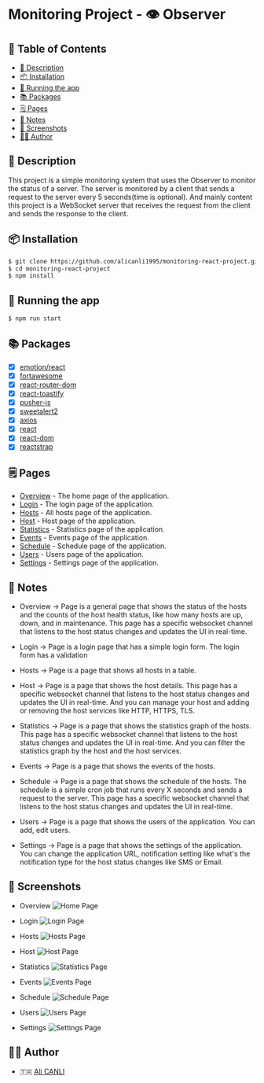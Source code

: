 # Monitoring Project - 👁 Observer

## 📖 Table of Contents

- [📝 Description](#-description)
- [📦 Installation](#-installation)
- [🚀 Running the app](#-running-the-app)
- [📚 Packages](#-packages)
- [🗒 Pages](#-pages)
- [📝 Notes](#-notes)
- [📸 Screenshots](#-screenshots)
- [👨‍💻 Author](#-author)

## 📝 Description

This project is a simple monitoring system that uses the Observer to monitor the
status of a server. The server is monitored by a client that sends a request to the server every 5
seconds(time is optional). And mainly content this project is a WebSocket server that receives
the request from the client and sends the response to the client.

## 📦 Installation

```bash
$ git clone https://github.com/alicanli1995/monitoring-react-project.git
$ cd monitoring-react-project
$ npm install 
```

## 🚀 Running the app

```bash
$ npm run start
```

## 📚 Packages

- [x] [emotion/react](http://emotion.sh/docs/introduction)
- [x] [fortawesome](https://fontawesome.com/)
- [x] [react-router-dom](https://reactrouter.com/web/guides/quick-start)
- [x] [react-toastify](https://fkhadra.github.io/react-toastify/introduction)
- [x] [pusher-js](https://pusher.com/docs/channels/getting_started/javascript)
- [x] [sweetalert2](https://sweetalert2.github.io/)
- [x] [axios](http://axios-http.com/docs/intro)
- [x] [react](https://reactjs.org/docs/getting-started.html)
- [x] [react-dom](https://reactjs.org/docs/react-dom.html)
- [x] [reactstrap](https://reactstrap.github.io/)

## 🗒 Pages

- [Overview](http://localhost:3000/) - The home page of the application.
- [Login](http://localhost:3000/login) - The login page of the application.
- [Hosts](http://localhost:3000/hosts) - All hosts page of the application.
- [Host](http://localhost:3000/hosts/:id) - Host page of the application.
- [Statistics](http://localhost:3000/statistics) - Statistics page of the application.
- [Events](http://localhost:3000/events) - Events page of the application.
- [Schedule](http://localhost:3000/schedule) - Schedule page of the application.
- [Users](http://localhost:3000/users) - Users page of the application.
- [Settings](http://localhost:3000/settings) - Settings page of the application.

## 📝 Notes

* Overview -> Page is a general page that shows the status of the hosts and the counts of the
  host health status, like how many hosts are up, down, and in maintenance.
  This page has a specific websocket channel
  that listens to the host status changes and updates the UI in real-time.

* Login -> Page is a login page that has a simple login form. The login form has a validation

* Hosts -> Page is a page that shows all hosts in a table.

* Host -> Page is a page that shows the host details. This page has a specific websocket channel
  that listens to the host status changes and updates the UI in real-time. And you can manage your
  host and adding or removing the host services like HTTP, HTTPS, TLS.

* Statistics -> Page is a page that shows the statistics graph of the hosts.
  This page has a
  specific websocket channel that listens to the host status changes and updates the UI in
  real-time.
  And you can filter the statistics graph by the host and the host services.

* Events -> Page is a page that shows the events of the hosts.

* Schedule -> Page is a page that shows the schedule of the hosts. The schedule is a simple
  cron job that runs every X seconds and sends a request to the server. This page has a specific
  websocket channel
  that listens to the host status changes and updates the UI in real-time.

* Users -> Page is a page that shows the users of the application. You can add, edit users.

* Settings -> Page is a page that shows the settings of the application. You can change the
  application URL, notification setting like what's the notification type for the host status
  changes like SMS or Email.

## 📸 Screenshots

- Overview
  ![Home Page](./img/1.png)

- Login
  ![Login Page](./img/2.png)

- Hosts
  ![Hosts Page](./img/3.png)

- Host
  ![Host Page](./img/4.png)

- Statistics
  ![Statistics Page](./img/5.png)

- Events
  ![Events Page](./img/6.png)

- Schedule
  ![Schedule Page](./img/7.png)

- Users
  ![Users Page](./img/8.png)

- Settings
  ![Settings Page](./img/9.png)


## 👨‍💻 Author

* 🇹🇷 [Ali CANLI](https://www.linkedin.com/in/ali-canli/)

